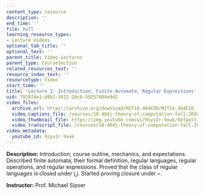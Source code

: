 ```yaml
---
content_type: resource
description: ''
end_time: ''
file: null
learning_resource_types:
- Lecture Videos
optional_tab_title: ''
optional_text: ''
parent_title: Video Lectures
parent_type: CourseSection
related_resources_text: ''
resource_index_text: ''
resourcetype: Video
start_time: ''
title: 'Lecture 1: Introduction, Finite Automata, Regular Expressions'
uid: 7028f4e1-d8b2-3811-2dc8-59257684e9d2
video_files:
  archive_url: https://archive.org/download/MIT18.404F20/MIT18_404F20_lec01_300k.mp4
  video_captions_file: /courses/18-404j-theory-of-computation-fall-2020/5f3e3c8a5c2b588e86b99f7291393046_9syvZr-9xwk.vtt
  video_thumbnail_file: https://img.youtube.com/vi/9syvZr-9xwk/default.jpg
  video_transcript_file: /courses/18-404j-theory-of-computation-fall-2020/86305bbfaa2bcc31f8c249142051e037_9syvZr-9xwk.pdf
video_metadata:
  youtube_id: 9syvZr-9xwk
---
```


**Description:** Introduction; course outline, mechanics, and expectations. Described finite automata, their formal definition, regular languages, regular operations, and regular expressions. Proved that the class of regular languages is closed under ⋃. Started proving closure under ◦.

**Instructor:** Prof. Michael Sipser